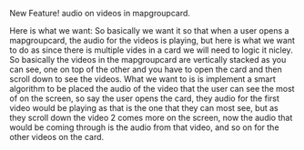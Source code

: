 New Feature! audio on videos in mapgroupcard.


Here is what we want: So basically we want it so that when a user opens a mapgroupcard, the audio for the videos is playing, but here is what we want to do as since there is multiple vides in a card we will need to logic it nicley. So basically the videos in the mapgroupcard are vertically stacked as you can see, one on top of the other and you have to open the card and then scroll down to see the videos. What we want to is is implement a smart algorithm to be placed the audio of the video that the user can see the most of on the screen, so say the user opens the card, they audio for the first video would be playing as that is the one that they can most see, but as they scroll down the video 2 comes more on the screen, now the audio that would be coming through is the audio from that video, and so on for the other videos on the card.